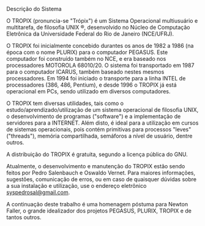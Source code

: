 Descrição do Sistema

O TROPIX (pronuncia-se "Trópix") é um Sistema Operacional multiusuário e multitarefa, de filosofia UNIX ®, 
desenvolvido no Núcleo de Computação Eletrônica da Universidade Federal do Rio de Janeiro (NCE/UFRJ).

O TROPIX foi inicialmente concebido durantes os anos de 1982 a 1986 (na época com o nome PLURIX) 
para o computador PEGASUS. Este computador foi construído também no NCE, e era baseado nos processadores
MOTOROLA 68010/20. O sistema foi transportado em 1987 para o computador ICARUS, também baseado nestes 
mesmos processadores. Em 1994 foi iniciado o transporte para a linha INTEL de processadores (386, 486, Pentium), 
e desde 1996 o TROPIX já está operacional em PCs, sendo utilizado em diversos computadores.

O TROPIX tem diversas utilidades, tais como o estudo/aprendizado/utilização de um sistema operacional 
de filosofia UNIX, o desenvolvimento de programas ("software") e a implementação de servidores para a INTERNET. 
Além disto, é ideal para a utilização em cursos de sistemas operacionais, pois contém primitivas para 
processos "leves" ("threads"), memória compartilhada, semáforos a nível de usuário, dentre outros.

A distribuição do TROPIX é gratuita, segundo a licença pública do GNU.

Atualmente, o desenvolvimento e manutenção do TROPIX estão sendo feitos por Pedro Salenbauch e Oswaldo Vernet. 
Para maiores informações, sugestões, comunicação de erros, ou em caso de quaisquer dúvidas sobre a sua instalação 
e utilização, use o endereço eletrônico syspedrosal@gmail.com.

A continuação deste trabalho é uma homenagem póstuma para Newton Faller, o grande idealizador dos projetos
PEGASUS, PLURIX, TROPIX e de tantos outros.
